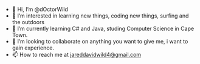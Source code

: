 - 👋 Hi, I’m @dOctorWild
- 👀 I’m interested in learning new things, coding new things, surfing and the outdoors
- 🌱 I’m currently learning C# and Java, studing Computer Science in Cape Town.
- 💞️ I’m looking to collaborate on anything you want to give me, i want to gain experience.
- 📫 How to reach me at jareddavidwild4@gmail.com 
